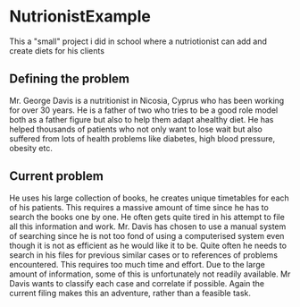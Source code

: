 # NutrionistExample
This a "small" project i did in school where a nutriotionist can add and create diets for his clients 

## Defining the problem

Mr. George Davis is a nutritionist in Nicosia, Cyprus who has been working for 
over  30  years.  He  is  a  father  of  two  who  tries  to  be  a  good  role  model  both  as  a 
father figure but also to help them adapt ahealthy diet. He has helped thousands of patients  who  not  only  want  to  lose  wait  but  also  suffered  from  lots  of  health 
problems like diabetes, high blood pressure, obesity etc.

##  Current problem

He uses
his large collection of books, he creates unique timetables for each of his patients. 
This requires a massive amount of time since he has to search the books one  by  one. 
He  often  gets  quite  tired  in  his  attempt  to  file  all  this  information  and 
work.  Mr.  Davis  has  chosen  to  use  a manual  system  of  searching  since  he  is  not  too 
fond  of  using  a  computerised  system  even  though  it  is  not  as  efficient  as  he  would 
like it to be. Quite often he needs to search in his files for previous similar cases or to references of problems encountered. This requires too much time and effort. Due to the  large  amount of  information,  some  of  this  is  unfortunately  not  readily available. 
Mr Davis wants to classify each case and correlate if possible. Again the current filing 
makes this an adventure, rather than a feasible task. 

